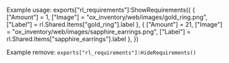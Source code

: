  Example usage:
     exports["rl_requirements"]:ShowRequirements({
         {
             ["Amount"] = 1,
             ["Image"] = "ox_inventory/web/images/gold_ring.png",
             ["Label"] = rl.Shared.Items["gold_ring"].label
         },
         {
             ["Amount"] = 21,
             ["Image"] = "ox_inventory/web/images/sapphire_earrings.png",
             ["Label"] = rl.Shared.Items["sapphire_earrings"].label
         },
    })

 Example remove:
     ``` exports["rl_requirements"]:HideRequirements() ```
